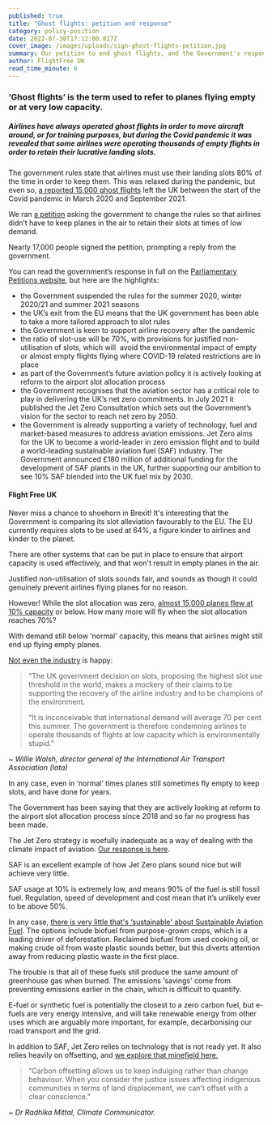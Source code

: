 ```yaml
---
published: true
title: "Ghost flights: petition and response"
category: policy-position
date: 2022-07-30T17:12:00.817Z
cover_image: /images/uploads/sign-ghost-flights-petition.jpg
summary: Our petition to end ghost flights, and the Government's response
author: FlightFree UK
read_time_minute: 6
---
```

### ‘Ghost flights’ is the term used to refer to planes flying empty or at very low capacity.

##### Airlines have always operated ghost flights in order to move aircraft around, or for training purposes, but during the Covid pandemic it was revealed that some airlines were operating thousands of empty flights in order to retain their lucrative landing slots. 

The government rules state that airlines must use their landing slots 80% of the time in order to keep them. This was relaxed during the pandemic, but even so, [a reported 15,000 ghost flights](https://www.theguardian.com/environment/2022/mar/31/ghost-flights-from-uk-running-at-500-a-month-data-reveals) left the UK between the start of the Covid pandemic in March 2020 and September 2021.

We ran [a petition](https://petition.parliament.uk/petitions/605749) asking the government to change the rules so that airlines didn’t have to keep planes in the air to retain their slots at times of low demand. 

Nearly 17,000 people signed the petition, prompting a reply from the government. 

You can read the government’s response in full on the [Parliamentary Petitions website](https://petition.parliament.uk/petitions/605749), but here are the highlights:

* the Government suspended the rules for the summer 2020, winter 2020/21 and summer 2021 seasons
* the UK’s exit from the EU means that the UK government has been able to take a more tailored approach to slot rules
* the Government is keen to support airline recovery after the pandemic
* the ratio of slot-use will be 70%, with provisions for justified non-utilisation of slots, which will  avoid the environmental impact of empty or almost empty flights flying where COVID-19 related restrictions are in place
* as part of the Government’s future aviation policy it is actively looking at reform to the airport slot allocation process
* the Government recognises that the aviation sector has a critical role to play in delivering the UK’s net zero commitments. In July 2021 it published the Jet Zero Consultation which sets out the Government’s vision for the sector to reach net zero by 2050. 
* the Government is already supporting a variety of technology, fuel and market-based measures to address aviation emissions. Jet Zero aims for the UK to become a world-leader in zero emission flight and to build a world-leading sustainable aviation fuel (SAF) industry. The Government announced £180 million of additional funding for the development of SAF plants in the UK, further supporting our ambition to see 10% SAF blended into the UK fuel mix by 2030.

#### Flight Free UK

Never miss a chance to shoehorn in Brexit! It's interesting that the Government is comparing its slot alleviation favourably to the EU. The EU currently requires slots to be used at 64%, a figure kinder to airlines and kinder to the planet. 

There are other systems that can be put in place to ensure that airport capacity is used effectively, and that won't result in empty planes in the air. 

Justified non-utilisation of slots sounds fair, and sounds as though it could genuinely prevent airlines flying planes for no reason.

However! While the slot allocation was zero, [almost 15,000 planes flew at 10% capacity](https://www.theguardian.com/environment/2022/feb/22/almost-15000-ghost-flights-left-uk-since-pandemic-began) or below. How many more will fly when the slot allocation reaches 70%?

With demand still below ‘normal' capacity, this means that airlines might still end up flying empty planes. 

[Not even the industry](https://www.independent.co.uk/travel/news-and-advice/airline-slots-heathrow-airport-ghost-flights-b1999038.html) is happy:

> “The UK government decision on slots, proposing the highest slot use threshold in the world, makes a mockery of their claims to be supporting the recovery of the airline industry and to be champions of the environment.
>
> “It is inconceivable that international demand will average 70 per cent this summer. The government is therefore condemning airlines to operate thousands of flights at low capacity which is environmentally stupid.” 

*~ Willie Walsh, director general of the International Air Transport Association (Iata)*

In any case, even in ‘normal’ times planes still sometimes fly empty to keep slots, and have done for years.

The Government has been saying that they are actively looking at reform to the airport slot allocation process since 2018 and so far no progress has been made.

The Jet Zero strategy is woefully inadequate as a way of dealing with the climate impact of aviation. [Our response is here](https://flightfree.co.uk/post/whats-wrong-with-jet-zero/).

SAF is an excellent example of how Jet Zero plans sound nice but will achieve very little.

SAF usage at 10% is extremely low, and means 90% of the fuel is still fossil fuel. Regulation, speed of development and cost mean that it’s unlikely ever to be above 50%.

In any case, [there is very little that's ‘sustainable' about Sustainable Aviation Fuel](https://flightfree.co.uk/post/the-trouble-with-saf/). The options include biofuel from purpose-grown crops, which is a leading driver of deforestation. Reclaimed biofuel from used cooking oil, or making crude oil from waste plastic sounds better, but this diverts attention away from reducing plastic waste in the first place.

The trouble is that all of these fuels still produce the same amount of greenhouse gas when burned. The emissions ‘savings' come from preventing emissions earlier in the chain, which is difficult to quantify.

E-fuel or synthetic fuel is potentially the closest to a zero carbon fuel, but e-fuels are very energy intensive, and will take renewable energy from other uses which are arguably more important, for example, decarbonising our road transport and the grid. 

In addition to SAF, Jet Zero relies on technology that is not ready yet. It also relies heavily on offsetting, and [we explore that minefield here.](https://flightfree.co.uk/post/podcast-series-episode-5-carbon-offsets-and-green-technology/)

> “Carbon offsetting allows us to keep indulging rather than change behaviour. When you consider the justice issues affecting indigenous communities in terms of land displacement, we can't offset with a clear conscience.” 

*~ Dr Radhika Mittal, Climate Communicator.*